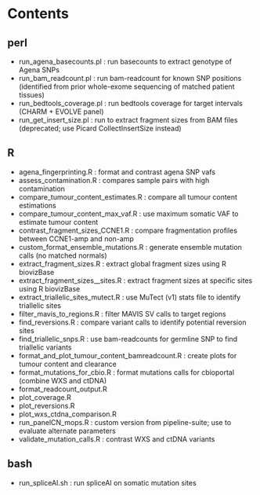 # Contents
## perl
- run_agena_basecounts.pl : run basecounts to extract genotype of Agena SNPs
- run_bam_readcount.pl : run bam-readcount for known SNP positions (identified from prior whole-exome sequencing of matched patient tissues)
- run_bedtools_coverage.pl : run bedtools coverage for target intervals (CHARM + EVOLVE panel)
- run_get_insert_size.pl : run to extract fragment sizes from BAM files (deprecated; use Picard CollectInsertSize instead)

## R
- agena_fingerprinting.R : format and contrast agena SNP vafs
- assess_contamination.R : compares sample pairs with high contamination
- compare_tumour_content_estimates.R : compare all tumour content estimations
- compare_tumour_content_max_vaf.R : use maximum somatic VAF to estimate tumour content
- contrast_fragment_sizes_CCNE1.R : compare fragmentation profiles between CCNE1-amp and non-amp
- custom_format_ensemble_mutations.R : generate ensemble mutation calls (no matched normals)
- extract_fragment_sizes.R : extract global fragment sizes using R biovizBase
- extract_fragment_sizes__sites.R : extract fragment sizes at specific sites using R biovizBase
- extract_triallelic_sites_mutect.R : use MuTect (v1) stats file to identify triallelic sites
- filter_mavis_to_regions.R : filter MAVIS SV calls to target regions
- find_reversions.R : compare variant calls to identify potential reversion sites
- find_triallelic_snps.R : use bam-readcounts for germline SNP to find triallelic variants
- format_and_plot_tumour_content_bamreadcount.R : create plots for tumour content and clearance
- format_mutations_for_cbio.R : format mutations calls for cbioportal (combine WXS and ctDNA)
- format_readcount_output.R
- plot_coverage.R
- plot_reversions.R
- plot_wxs_ctdna_comparison.R
- run_panelCN_mops.R : custom version from pipeline-suite; use to evaluate alternate parameters
- validate_mutation_calls.R : contrast WXS and ctDNA variants

## bash
- run_spliceAI.sh : run spliceAI on somatic mutation sites
